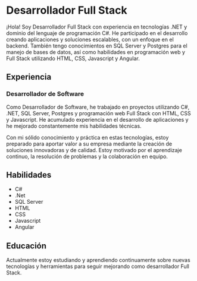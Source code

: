 <h1>Desarrollador Full Stack </h1>

<p> ¡Hola! Soy Desarrollador Full Stack con experiencia en tecnologías .NET y dominio del lenguaje de programación C#. He participado en el desarrollo creando aplicaciones y soluciones escalables, con un enfoque en el backend. También tengo conocimientos en SQL Server y Postgres para el manejo de bases de datos, así como habilidades en programación web y Full Stack utilizando HTML, CSS, Javascript y Angular. </p>

<h2>Experiencia</h2>

<h3>Desarrollador de Software </h3>

<p>Como Desarrollador de Software, he trabajado en proyectos utilizando C#, .NET, SQL Server, Postgres y programación web Full Stack con HTML, CSS y Javascript. He acumulado experiencia en el desarrollo de aplicaciones y he mejorado constantemente mis habilidades técnicas.

Con mi sólido conocimiento y práctica en estas tecnologías, estoy preparado para aportar valor a su empresa mediante la creación de soluciones innovadoras y de calidad. Estoy motivado por el aprendizaje continuo, la resolución de problemas y la colaboración en equipo.
</p>

<h2>Habilidades </h2>

<ul>
  <li>C#</li>
  <li>.Net</li>
  <li>SQL Server </li>
  <li>HTML</li>
  <li>CSS</li>
  <li>Javascript</li>
  <li>Angular </li>
</ul>

<h2>Educación</h2>

<p>Actualmente estoy estudiando y aprendiendo continuamente sobre nuevas tecnologías y herramientas para seguir mejorando como desarrollador Full Stack. </p>



